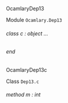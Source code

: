 OcamlaryDep13

 Module  `` Ocamlary.Dep13 `` 
<a id="class-c"></a>
###### class  c : object ... 
###### end


OcamlaryDep13c

 Class  `` Dep13.c `` 
<a id="method-m"></a>
###### method m : int

